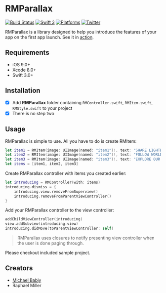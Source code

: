 # RMParallax

[![Build Status](https://travis-ci.org/michaelbabiy/RMParallax.svg?branch=api)](https://travis-ci.org/michaelbabiy/RMParallax)
[![Swift 3](https://img.shields.io/badge/Swift-3.0-orange.svg?style=flat)](https://developer.apple.com/swift/)
[![Platforms](https://img.shields.io/badge/Platforms-iOS-lightgray.svg?style=flat)](https://developer.apple.com/swift/)
[![Twitter](https://img.shields.io/badge/Twitter-@michaelbabiy-blue.svg?style=flat)](http://twitter.com/michaelbabiy)

RMParallax is a library designed to help you introduce the features of your app on the first app launch. See it in [action](https://www.youtube.com/watch?v=5QRMohq1nBE).

## Requirements

- iOS 9.0+
- Xcode 8.0+
- Swift 3.0+

## Installation

- [X] Add **RMParallax** folder containing ```RMController.swift```, ```RMItem.swift```, ```RMStyle.swift``` to your project
- [X] There is no step two

## Usage

RMParallax is simple to use. All you have to do is create RMItem:

```swift
let item1 = RMItem(image: UIImage(named: "item1")!, text: "SHARE LIGHTBOXES WITH YOUR TEAM")
let item2 = RMItem(image: UIImage(named: "item2")!, text: "FOLLOW WORLD CLASS PHOTOGRAPHERS")
let item3 = RMItem(image: UIImage(named: "item3")!, text: "EXPLORE OUR COLLECTION BY CATEGORY")
let items = [item1, item2, item3]
```

Create RMParallax controller with items you created earlier:

```swift
let introducing = RMController(with: items)
introducing.dismiss = {
	introducing.view.removeFromSuperview()
	introducing.removeFromParentViewController()
}
```

Add your RMParallax controller to the view controller:

```swift
addChildViewController(introducing)
view.addSubview(introducing.view)
introducing.didMove(toParentViewController: self)
```

> RMParallax uses closures to notify presenting view controller when the user is done paging through.

Please checkout included sample project.

## Creators
* [Michael Babiy](http://twitter.com/michael.babiy)
* Raphael Miller